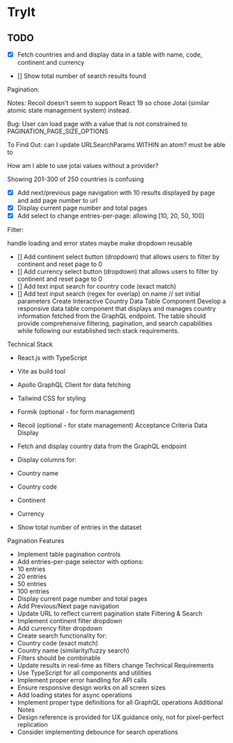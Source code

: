 # TryIt

## TODO

- [x] Fetch countries and and display data in a table with name, code, continent and currency
- [] Show total number of search results found

Pagination:

Notes: Recoil doesn't seem to support React 19 so chose Jotai (similar atomic state management system) instead.

Bug: User can load page with a value that is not constrained to PAGINATION_PAGE_SIZE_OPTIONS

To Find Out: can I update URLSearchParams WITHIN an atom? must be able to

How am I able to use jotai values without a provider?

Showing 201-300 of 250 countries is confusing

- [x] Add next/previous page navigation with 10 results displayed by page and add page number to url
- [x] Display current page number and total pages
- [x] Add select to change entries-per-page: allowing [10, 20, 50, 100]

Filter:

handle loading and error states
maybe make dropdown reusable

- [] Add continent select button (dropdown) that allows users to filter by continent and reset page to 0
- [] Add currency select button (dropdown) that allows users to filter by continent and reset page to 0
- [] Add text input search for country code (exact match)
- [] Add text input search (regex for overlap) on name
  // set initial parameters
  Create Interactive Country
  Data Table Component
  Develop a responsive data table component that
  displays and manages country information fetched from
  the GraphQL endpoint. The table should provide
  comprehensive filtering, pagination, and search
  capabilities while following our established tech stack
  requirements.

Technical Stack

- React.js with TypeScript
- Vite as build tool
- Apollo GraphQL Client for data fetching
- Tailwind CSS for styling
- Formik (optional - for form management)
- Recoil (optional - for state management)
  Acceptance Criteria
  Data Display
- Fetch and display country data from the GraphQL
  endpoint
- Display columns for:
- Country name
- Country code
- Continent
- Currency

- Show total number of entries in the dataset

Pagination Features

- Implement table pagination controls
- Add entries-per-page selector with options:
- 10 entries
- 20 entries
- 50 entries
- 100 entries
- Display current page number and total pages
- Add Previous/Next page navigation
- Update URL to reflect current pagination state
  Filtering & Search
- Implement continent filter dropdown
- Add currency filter dropdown
- Create search functionality for:
- Country code (exact match)
- Country name (similarity/fuzzy search)
- Filters should be combinable
- Update results in real-time as filters change
  Technical Requirements
- Use TypeScript for all components and utilities
- Implement proper error handling for API calls
- Ensure responsive design works on all screen sizes
- Add loading states for async operations
- Implement proper type definitions for all GraphQL operations
  Additional Notes
- Design reference is provided for UX guidance only, not for pixel-perfect replication
- Consider implementing debounce for search operations

